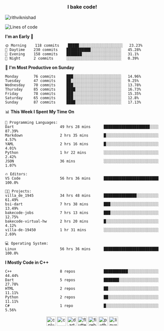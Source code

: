 <h3 align="center">I bake code!</h3>

<p align="left"> <img src="https://komarev.com/ghpvc/?username=rithviknishad" alt="rithviknishad" /> </p>

<!--START_SECTION:waka-->
![Lines of code](https://img.shields.io/badge/From%20Hello%20World%20I%27ve%20Written-23.4%20million%20lines%20of%20code-blue)

**I'm an Early 🐤** 

```text
🌞 Morning    118 commits    █████░░░░░░░░░░░░░░░░░░░░   23.23% 
🌆 Daytime    230 commits    ███████████░░░░░░░░░░░░░░   45.28% 
🌃 Evening    158 commits    ███████░░░░░░░░░░░░░░░░░░   31.1% 
🌙 Night      2 commits      ░░░░░░░░░░░░░░░░░░░░░░░░░   0.39%

```
📅 **I'm Most Productive on Sunday** 

```text
Monday       76 commits     ███░░░░░░░░░░░░░░░░░░░░░░   14.96% 
Tuesday      47 commits     ██░░░░░░░░░░░░░░░░░░░░░░░   9.25% 
Wednesday    70 commits     ███░░░░░░░░░░░░░░░░░░░░░░   13.78% 
Thursday     85 commits     ████░░░░░░░░░░░░░░░░░░░░░   16.73% 
Friday       78 commits     ███░░░░░░░░░░░░░░░░░░░░░░   15.35% 
Saturday     65 commits     ███░░░░░░░░░░░░░░░░░░░░░░   12.8% 
Sunday       87 commits     ████░░░░░░░░░░░░░░░░░░░░░   17.13%

```


📊 **This Week I Spent My Time On** 

```text
💬 Programming Languages: 
Dart                     49 hrs 28 mins      █████████████████████░░░░   87.39% 
Markdown                 2 hrs 35 mins       █░░░░░░░░░░░░░░░░░░░░░░░░   4.57% 
YAML                     2 hrs 16 mins       █░░░░░░░░░░░░░░░░░░░░░░░░   4.01% 
Python                   1 hr 22 mins        ░░░░░░░░░░░░░░░░░░░░░░░░░   2.42% 
JSON                     36 mins             ░░░░░░░░░░░░░░░░░░░░░░░░░   1.07%

🔥 Editors: 
VS Code                  56 hrs 36 mins      █████████████████████████   100.0%

🐱‍💻 Projects: 
villa_de_1945            34 hrs 48 mins      ███████████████░░░░░░░░░░   61.49% 
bsi-dart                 7 hrs 38 mins       ███░░░░░░░░░░░░░░░░░░░░░░   13.49% 
bakecode-jobs            7 hrs 13 mins       ███░░░░░░░░░░░░░░░░░░░░░░   12.75% 
bakecode-virtual-hw      2 hrs 20 mins       █░░░░░░░░░░░░░░░░░░░░░░░░   4.12% 
villa-de-19450           1 hr 31 mins        ░░░░░░░░░░░░░░░░░░░░░░░░░   2.69%

💻 Operating System: 
Linux                    56 hrs 36 mins      █████████████████████████   100.0%

```

**I Mostly Code in C++** 

```text
C++                      8 repos             ███████████░░░░░░░░░░░░░░   44.44% 
Dart                     5 repos             ███████░░░░░░░░░░░░░░░░░░   27.78% 
HTML                     2 repos             ██░░░░░░░░░░░░░░░░░░░░░░░   11.11% 
Python                   2 repos             ██░░░░░░░░░░░░░░░░░░░░░░░   11.11% 
C#                       1 repo              █░░░░░░░░░░░░░░░░░░░░░░░░   5.56%

```



<!--END_SECTION:waka-->

<p align="center">
  <img src="https://devicons.github.io/devicon/devicon.git/icons/cplusplus/cplusplus-original.svg" alt="cplusplus" width="30" height="30"/>
  <img src="https://devicons.github.io/devicon/devicon.git/icons/c/c-original.svg" alt="c" width="30" height="30"/>
  <img src="https://www.vectorlogo.zone/logos/dartlang/dartlang-icon.svg" alt="dart" width="30" height="30"/>
  <img src="https://www.vectorlogo.zone/logos/flutterio/flutterio-icon.svg" alt="flutter" width="30" height="30"/> 
  <img src="https://www.vectorlogo.zone/logos/firebase/firebase-icon.svg" alt="firebase" width="30" height="30"/> 
  <img src="https://devicons.github.io/devicon/devicon.git/icons/python/python-original.svg" alt="python" width="30" height="30"/> 
  <img src="https://devicons.github.io/devicon/devicon.git/icons/linux/linux-original.svg" alt="linux" width="30" height="30"/> 
</p>
